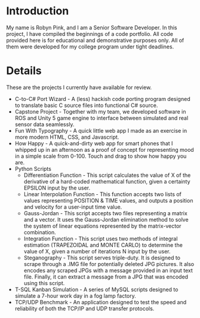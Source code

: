 # Introduction #
My name is Robyn Pink, and I am a Senior Software Developer. In this project, I have compiled the beginnings of a code portfolio. All code provided here is for educational and demonstrative purposes only. All of them were developed for my college program under tight deadlines.

# Details #
These are the projects I currently have available for review.
  * C-to-C# Port Wizard - A (less) hackish code porting program designed to translate basic C source files into functional C# source.
  * Capstone Project - Together with my team, we developed software in ROS and Unity 5 game engine to interface between simulated and real sensor data seamlessly.
  * Fun With Typography - A quick little web app I made as an exercise in more modern HTML, CSS, and Javascript.
  * How Happy - A quick-and-dirty web app for smart phones that I whipped up in an afternoon as a proof of concept for representing mood in a simple scale from 0-100. Touch and drag to show how happy you are.
  * Python Scripts
    * Differentiation Function - This script calculates the value of X of the derivative of a hard-coded mathematical function, given a certainty EPSILON input by the user.
	* Linear Interpolation Function - This function accepts two lists of values representing POSITION & TIME values, and outputs a position and velocity for a user-input time value.
	* Gauss-Jordan - This script accepts two files representing a matrix and a vector. It uses the Gauss-Jordan elimination method to solve the system of linear equations represented by the matrix-vector combination.
	* Integration Function - This script uses two methods of integral estimation (TRAPEZOIDAL and MONTE CARLO) to determine the value of X, given a number of iterations N input by the user.
	* Steganography - This script serves triple-duty. It is designed to scrape through a .IMG file for potentially deleted JPG pictures. It also encodes any scraped JPGs with a message provided in an input text file. Finally, it can extract a message from a JPG that was encoded using this script.
  * T-SQL Kanban Simulation - A series of MySQL scripts designed to simulate a 7-hour work day in a fog lamp factory.
  * TCP/UDP Benchmark - An application designed to test the speed and reliability of both the TCP/IP and UDP transfer protocols.
